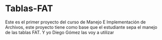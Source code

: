 # Tablas-FAT
Este es el primer proyecto del curso de Manejo E Implementación de Archivos, este proyecto tiene como base que el estudiante sepa el manejo de las tablas FAT.  Y yo Diego Gómez las voy a utilizar
